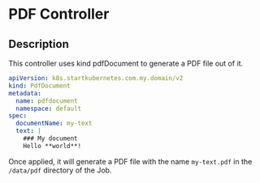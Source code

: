 # PDF Controller

## Description

This controller uses kind pdfDocument to generate a PDF file out of it.

```yaml
apiVersion: k8s.startkubernetes.com.my.domain/v2
kind: PdfDocument
metadata:
  name: pdfdocument
  namespace: default
spec:
  documentName: my-text
  text: |
    ### My document
    Hello **world**!
```

Once applied, it will generate a PDF file with the name `my-text.pdf` in the `/data/pdf` directory of the Job.
